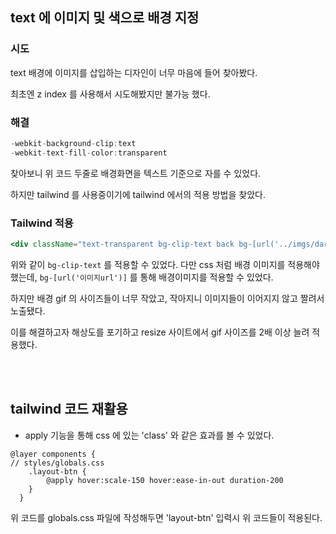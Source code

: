 ## text 에 이미지 및 색으로 배경 지정
### 시도

text 배경에 이미지를 삽입하는 디자인이 너무 마음에 들어 찾아봤다.

최초엔 z index 를 사용해서 시도해봤지만 불가능 했다.

### 해결

```jsx
-webkit-background-clip:text
-webkit-text-fill-color:transparent
```

찾아보니 위 코드 두줄로 배경화면을 텍스트 기준으로 자를 수 있었다.

하지만 tailwind 를 사용중이기에 tailwind 에서의 적용 방법을 찾았다.

### Tailwind 적용

```jsx
<div className="text-transparent bg-clip-text back bg-[url('../imgs/dark.gif')]"></div>
```

위와 같이 `bg-clip-text` 를 적용할 수 있었다. 다만 css 처럼 배경 이미지를 적용해야 했는데, `bg-[url('이미지url')]` 를 통해 배경이미지를 적용할 수 있었다.

하지만 배경 gif 의 사이즈들이 너무 작았고, 작아지니 이미지들이 이어지지 않고 짤려서 노출됐다.

이를 해결하고자 해상도를 포기하고 resize 사이트에서 gif 사이즈를 2배 이상 늘려 적용했다.

</br></br>

## tailwind 코드 재활용
- apply 기능을 통해 css 에 있는 'class' 와 같은 효과를 볼 수 있었다.
```
@layer components {
// styles/globals.css
    .layout-btn {
        @apply hover:scale-150 hover:ease-in-out duration-200
    }
  }
```
위 코드를 globals.css 파일에 작성해두면 'layout-btn' 입력시 위 코드들이 적용된다.
